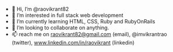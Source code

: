 - 👋 Hi, I’m @raovikrant82
- 👀 I’m interested in full stack web development
- 🌱 I’m currently learning HTML, CSS, Ruby and RubyOnRails
- 💞️ I’m looking to collaborate on anything.
- 📫 reach me on raovikrant82@gmail.com (email), @imvikrantrao (twitter), www.linkedin.com/in/raovikrant (linkedin)

<!---
raovikrant82/raovikrant82 is a ✨ special ✨ repository because its `README.md` (this file) appears on your GitHub profile.
You can click the Preview link to take a look at your changes.
--->
